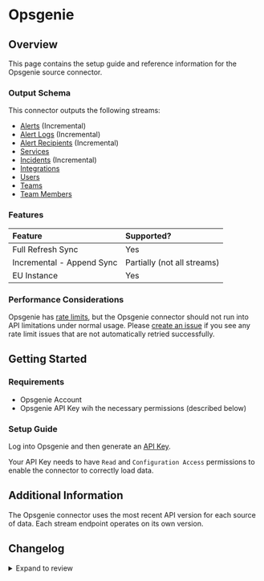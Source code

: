 # Opsgenie

## Overview

This page contains the setup guide and reference information for the Opsgenie source connector.

### Output Schema

This connector outputs the following streams:

- [Alerts](https://docs.opsgenie.com/docs/alert-api) \(Incremental\)
- [Alert Logs](https://docs.opsgenie.com/docs/alert-api-continued#list-alert-logs) \(Incremental\)
- [Alert Recipients](https://docs.opsgenie.com/docs/alert-api-continued#list-alert-recipients) \(Incremental\)
- [Services](https://docs.opsgenie.com/docs/service-api)
- [Incidents](https://docs.opsgenie.com/docs/incident-api) \(Incremental\)
- [Integrations](https://docs.opsgenie.com/docs/integration-api)
- [Users](https://docs.opsgenie.com/docs/user-api)
- [Teams](https://docs.opsgenie.com/docs/team-api)
- [Team Members](https://docs.opsgenie.com/docs/team-member-api)

### Features

| Feature                   | Supported?                    |
| :------------------------ | :---------------------------- |
| Full Refresh Sync         | Yes                           |
| Incremental - Append Sync | Partially \(not all streams\) |
| EU Instance               | Yes                           |

### Performance Considerations

Opsgenie has [rate limits](https://docs.opsgenie.com/docs/api-rate-limiting), but the Opsgenie connector should not run into API limitations under normal usage. Please [create an issue](https://github.com/airbytehq/airbyte/issues) if you see any rate limit issues that are not automatically retried successfully.

## Getting Started

### Requirements

- Opsgenie Account
- Opsgenie API Key wih the necessary permissions \(described below\)

### Setup Guide

Log into Opsgenie and then generate an [API Key](https://support.atlassian.com/opsgenie/docs/api-key-management/).

Your API Key needs to have `Read` and `Configuration Access` permissions to enable the connector to correctly load data.

## Additional Information

The Opsgenie connector uses the most recent API version for each source of data. Each stream endpoint operates on its own version.

## Changelog

<details>
  <summary>Expand to review</summary>

| Version | Date       | Pull Request                                             | Subject                                                                         |
| :------ | :--------- | :------------------------------------------------------- | :------------------------------------------------------------------------------ |
| 0.4.7 | 2025-01-18 | [51862](https://github.com/airbytehq/airbyte/pull/51862) | Update dependencies |
| 0.4.6 | 2025-01-11 | [50293](https://github.com/airbytehq/airbyte/pull/50293) | Update dependencies |
| 0.4.5 | 2024-12-14 | [49661](https://github.com/airbytehq/airbyte/pull/49661) | Update dependencies |
| 0.4.4 | 2024-12-12 | [48253](https://github.com/airbytehq/airbyte/pull/48253) | Update dependencies |
| 0.4.3 | 2024-10-29 | [47920](https://github.com/airbytehq/airbyte/pull/47920) | Update dependencies |
| 0.4.2 | 2024-10-28 | [47653](https://github.com/airbytehq/airbyte/pull/47653) | Update dependencies |
| 0.4.1 | 2024-08-16 | [44196](https://github.com/airbytehq/airbyte/pull/44196) | Bump source-declarative-manifest version |
| 0.4.0 | 2024-08-15 | [44105](https://github.com/airbytehq/airbyte/pull/44105) | Refactor connector to manifest-only format |
| 0.3.16 | 2024-08-10 | [43579](https://github.com/airbytehq/airbyte/pull/43579) | Update dependencies |
| 0.3.15 | 2024-08-03 | [43248](https://github.com/airbytehq/airbyte/pull/43248) | Update dependencies |
| 0.3.14 | 2024-07-27 | [42650](https://github.com/airbytehq/airbyte/pull/42650) | Update dependencies |
| 0.3.13 | 2024-07-20 | [42193](https://github.com/airbytehq/airbyte/pull/42193) | Update dependencies |
| 0.3.12 | 2024-07-13 | [41895](https://github.com/airbytehq/airbyte/pull/41895) | Update dependencies |
| 0.3.11 | 2024-07-10 | [41493](https://github.com/airbytehq/airbyte/pull/41493) | Update dependencies |
| 0.3.10 | 2024-07-09 | [41132](https://github.com/airbytehq/airbyte/pull/41132) | Update dependencies |
| 0.3.9 | 2024-07-06 | [40988](https://github.com/airbytehq/airbyte/pull/40988) | Update dependencies |
| 0.3.8 | 2024-06-25 | [40434](https://github.com/airbytehq/airbyte/pull/40434) | Update dependencies |
| 0.3.7 | 2024-06-22 | [40093](https://github.com/airbytehq/airbyte/pull/40093) | Update dependencies |
| 0.3.6 | 2024-06-04 | [39035](https://github.com/airbytehq/airbyte/pull/39035) | [autopull] Upgrade base image to v1.2.1 |
| 0.3.5 | 2024-04-19 | [37210](https://github.com/airbytehq/airbyte/pull/37210) | Updating to 0.80.0 CDK |
| 0.3.4 | 2024-04-18 | [37210](https://github.com/airbytehq/airbyte/pull/37210) | Manage dependencies with Poetry. |
| 0.3.3 | 2024-04-15 | [37210](https://github.com/airbytehq/airbyte/pull/37210) | Base image migration: remove Dockerfile and use the python-connector-base image |
| 0.3.2 | 2024-04-12 | [37210](https://github.com/airbytehq/airbyte/pull/37210) | schema descriptions |
| 0.3.1 | 2024-02-14 | [35269](https://github.com/airbytehq/airbyte/pull/35269) | Fix parsing of updated_at timestamps in alerts |
| 0.3.0 | 2023-10-19 | [31552](https://github.com/airbytehq/airbyte/pull/31552) | Migrated to Low Code |
| 0.2.0 | 2023-10-24 | [31777](https://github.com/airbytehq/airbyte/pull/31777) | Fix schema |
| 0.1.0 | 2022-09-14 | [16768](https://github.com/airbytehq/airbyte/pull/16768) | Initial Release |

</details>
